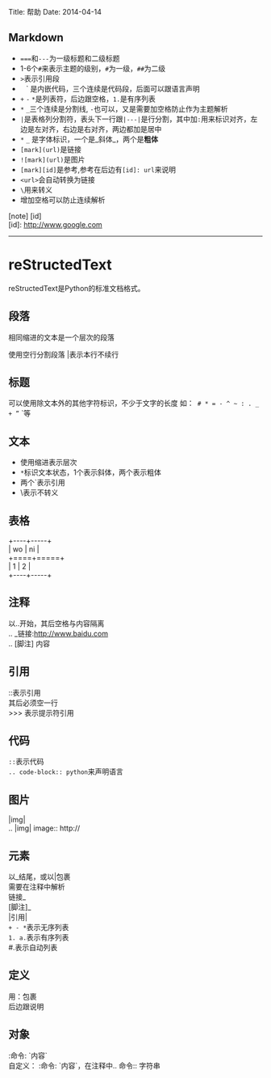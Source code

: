 Title: 帮助
Date: 2014-04-14

Markdown
--------
+ `===`和`---`为一级标题和二级标题
+ 1-6个`#`来表示主题的级别，`#`为一级，`##`为二级
+ `>`表示引用段
+ ` ` ` 是内嵌代码，三个连续是代码段，后面可以跟语言声明
+ `+` `-` `*`是列表符，后边跟空格，`1.`是有序列表
+ `*` `_`三个连续是分割线, `-`也可以，又是需要加空格防止作为主题解析
+ `|`是表格列分割符，表头下一行跟`|---|`是行分割，其中加`:`用来标识对齐，左边是左对齐，右边是右对齐，两边都加是居中
+ `*` `_` 是字体标识，一个是_斜体_，两个是**粗体**
+ `[mark](url)`是链接
+ `![mark](url)`是图片
+ `[mark][id]`是参考,参考在后边有`[id]: url`来说明
+ `<url>`会自动转换为链接
+ `\`用来转义
+ 增加空格可以防止连续解析

[note] [id]   
[id]: http://www.google.com  

- - -

reStructedText
==============
reStructedText是Python的标准文档格式。

段落
----
相同缩进的文本是一个层次的段落

使用空行分割段落
|表示本行不续行

标题
----
可以使用除文本外的其他字符标识，不少于文字的长度
如：` # * = - ^ ~ : . _ + ”` \`等

文本
----
- 使用缩进表示层次
- `*`标识文本状态，1个表示斜体，两个表示粗体
- 两个\`表示引用
- \表示不转义

表格
----
+----+-----+  
| wo | ni  |  
+====+=====+  
| 1  | 2   |  
+----+-----+

注释
----
以..开始，其后空格与内容隔离  
.. _链接:http://www.baidu.com   
.. [脚注] 内容

引用
----
::表示引用  
其后必须空一行  
\>>> 表示提示符引用

代码
----
`::`表示代码  
`.. code-block:: python`来声明语言

图片
----
|img|  
.. |img| image:: http://

元素
----
以\_结尾，或以|包裹  
需要在注释中解析  
链接\_  
[脚注]\_  
|引用|  
`+ - *`表示无序列表  
`1. a.`表示有序列表  
\#.表示自动列表

定义
----
用：包裹  
后边跟说明

对象
-----
:命令: \`内容\`   
自定义： :命令: \`内容`，在注释中.. 命令:: 字符串
